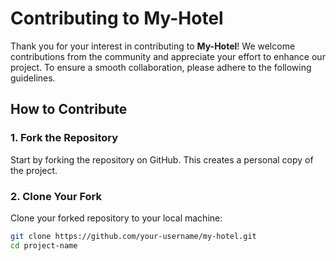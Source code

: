# Contributing to My-Hotel

Thank you for your interest in contributing to **My-Hotel**! We welcome contributions from the community and appreciate your effort to enhance our project. To ensure a smooth collaboration, please adhere to the following guidelines.

## How to Contribute

### 1. Fork the Repository
Start by forking the repository on GitHub. This creates a personal copy of the project.

### 2. Clone Your Fork
Clone your forked repository to your local machine:
```bash
git clone https://github.com/your-username/my-hotel.git
cd project-name
